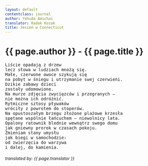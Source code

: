 ```yaml
---
layout: default
contentclass: journal
author: Yehuda Amichai
translator: Radek Kozak
title: Jesień w Connecticut
---
```


<h1 class="poem-title">{{ page.author }} - {{ page.title }}</h1>

<pre class="poem">
Liście opadają z drzew
lecz słowa w ludziach mnożą się.
Małe, czerwone owoce szykują się
na pobyt w śniegu i utrzymanie swej czerwieni.
Dzikie zabawy dzieci
zostały udomowione.
Na murze zdjęcia zwycięzców i przegranych —
nie można ich odróżnić.
Rytmiczne sztosy pływaków
wróciły z powrotem do stoperów.
Na opustoszałym brzegu złożone plażowe krzesła
spętane wspólnie łańcuchem — niewolnicy lata.
Opalony ratownik blednie wewnątrz swego domu
jak gniewny prorok w czasach pokoju.
Zmieniam stany umysłu
jak biegi w samochodzie:
od zwierzęcia do warzywa
i dalej, do kamienia.
</pre>
<h6 class="poem">translated by: {{ page.translator }}</h6>
